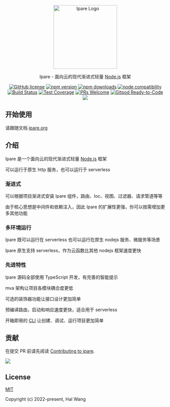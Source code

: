<p align="center">
  <a href="https://ipare.org/" target="blank"><img src="https://ipare.org/images/logo.png" alt="Ipare Logo" width="200"/></a>
</p>

<p align="center">Ipare - 面向云的现代渐进式轻量 <a href="http://nodejs.org" target="_blank">Node.js</a> 框架</p>
<p align="center">
    <a href="https://github.com/ipare/ipare/blob/main/LICENSE" target="_blank"><img src="https://img.shields.io/badge/license-MIT-blue.svg" alt="GitHub license" /></a>
    <a href=""><img src="https://img.shields.io/npm/v/@ipare/core.svg" alt="npm version"></a>
    <a href=""><img src="https://badgen.net/npm/dt/@ipare/core" alt="npm downloads"></a>
    <a href="https://nodejs.org/en/about/releases/"><img src="https://img.shields.io/node/v/@ipare/core.svg" alt="node compatibility"></a>
    <a href="#"><img src="https://github.com/ipare/ipare/actions/workflows/test.yml/badge.svg?branch=main" alt="Build Status"></a>
    <a href="https://codecov.io/gh/ipare/ipare/branch/main"><img src="https://img.shields.io/codecov/c/github/ipare/ipare/main.svg" alt="Test Coverage"></a>
    <a href="https://github.com/ipare/ipare/pulls"><img src="https://img.shields.io/badge/PRs-welcome-brightgreen.svg" alt="PRs Welcome"></a>
    <a href="https://gitpod.io/#https://github.com/ipare/ipare"><img src="https://img.shields.io/badge/Gitpod-Ready--to--Code-blue?logo=gitpod" alt="Gitpod Ready-to-Code"></a>
    <a href="https://paypal.me/ihalwang" target="_blank"><img src="https://img.shields.io/badge/Donate-PayPal-ff3f59.svg"/></a>
</p>

## 开始使用

请跟随文档 [ipare.org](https://ipare.org)

## 介绍

<!--intro-->

Ipare 是一个面向云的现代渐进式轻量 <a href="http://nodejs.org" target="_blank">Node.js</a> 框架

可以运行于原生 http 服务，也可以运行于 serverless

### 渐进式

可以根据项目渐进式安装 Ipare 组件，路由、Ioc、视图、过滤器、请求管道等等

由于核心思想是中间件和依赖注入，因此 Ipare 的扩展性更强，你可以按需增加更多其他功能

### 多环境运行

Ipare 既可以运行在 serverless 也可以运行在原生 nodejs 服务、微服务等场景

Ipare 原生支持 serverless，作为云函数比其他 nodejs 框架速度更快

### 先进特性

Ipare 源码全部使用 TypeScript 开发，有完善的智能提示

mva 架构让项目各模块耦合度更低

可选的装饰器功能让接口设计更加简单

预编译路由，启动和响应速度更快，适合用于 serverless

开箱即用的 [CLI](https://github.com/ipare/cli) 让创建、调试、运行项目更加简单

<!--intro-end-->

## 贡献

在提交 PR 前请先阅读 [Contributing to ipare](https://github.com/ipare/ipare/blob/main/CONTRIBUTING.md).

<a href="https://github.com/ipare/ipare/graphs/contributors">
  <img src="https://contrib.rocks/image?repo=ipare/ipare" />
</a>

## License

[MIT](https://opensource.org/licenses/MIT)

Copyright (c) 2022-present, Hal Wang
